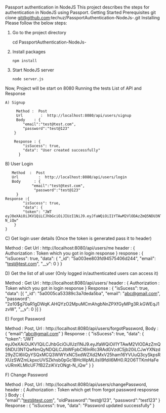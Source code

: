 Passport authentication in NodeJS 
This project describes the steps for authentication in NodeJS using Passport.
Getting Started
Prerequisites
git clone git@github.com:techuz/PassportAuthentication-NodeJs-.git
Installing
Please follow the below steps:
1. Go to the project directory

	cd PassportAuthentication-NodeJs-

2.  Install packages

    	npm install

3.  Start NodeJS server

    	node server.js
   

   Now, Project will be start on 8080
Running the tests
List of API and Response
 
    A) Signup 
    
         Method :  Post
         Url        :  http://localhost:8080/api/users/signup
         Body    : {      
			"email":"test@test.com",
  			"password":"test@123"
		}
                     
        Response : {
			"isSucess": true,
			"data": "User created successfully"
		  }



B) User Login


       Method  :  Post
       Url         :  http://localhost:8080/api/users/login
       Body      : {      
			    "email":"test@test.com",
     			 "password":"test@123"
		 }
    Response :{
			"isSucess": true,
			"data": {
			"token": "JWT eyJ0eXAiOiJKV1QiLCJhbGciOiJIUzI1NiJ9.eyJfaWQiOiI1YTAwM2VlODAzZmQ5NDU3NTQwNmQyNDQiLCJlbWFpbCI6InRlc3RAdGVzdC5jb20iLCJwYXNzd29yZCI6IiQyYSQxMCQ3WWYxNC5xdWZXd2MxV25ham16YVUuQ3cySkpsRXUzSWZmLkpxcUVSZkhsb0pGc1BHcWpMLiIsIl9fdiI6MH0.R2O6TTKmHaFevURmKLMlcUF7fB2ZziKVzONgt-N_iQw"
		}
	}


C) Get login user details (Once the token is generated pass it to header)


Method : Get
Url : http://localhost:8080/api/users/me
header : {
	Authorization : Token which you got in login response
}
response : {
	"isSucess": true,
	"data": {
	"_id": "5a003ee803fd94575406d244",
	"email": "test@test.com",
	"__v": 0
	}
}

D) Get the list of all user (Only logged in/authenticated users can access it)


Method : Get
Url    : http://localhost:8080/api/users/
header : {
	Authorization : Token which you got in login response
}
Response : {
	"isSucess": true,
	"data": [{
	"_id": "5a0005ca53389c3a7deda5ba",
	"email": "abc@gmail.com",
	"password": 			"$2a$10$g70aR1gDWqK.AHQYzO2MpuMCmAhgbNnZPXfGyMPg3R.kGWEqJ1zvW",
	"__v": 0
	}]
}



E) Forgot Password

Method : Post,
Url : http://localhost:8080/api/users/forgotPassword,
Body : {
		“email“:”abc@gmail.com”
	}
Response : {
	"isSucess": true,
	"data": {
	"token": "JWT eyJ0eXAiOiJKV1QiLCJhbGciOiJIUzI1NiJ9.eyJfaWQiOiI1YTAwM2VlODAzZmQ5NDU3NTQwNmQyNDQiLCJlbWFpbCI6InRlc3RAdGVzdC5jb20iLCJwYXNzd29yZCI6IiQyYSQxMCQ3WWYxNC5xdWZXd2MxV25ham16YVUuQ3cySkpsRXUzSWZmLkpxcUVSZkhsb0pGc1BHcWpMLiIsIl9fdiI6MH0.R2O6TTKmHaFevURmKLMlcUF7fB2ZziKVzONgt-N_iQw"
	}
}



F) Change Password


Method : Post,
Url : http://localhost:8080/api/users/changePassword,
header : {
    Authorization : Token which get from forgot password resposnse
}
Body : {      
	    "email":"test@test.com",
     	     "oldPassword":"test@123",
           "password":"test123"
	  }
Response : {
	"isSucess": true,
	"data": "Password updated successfully"
}



